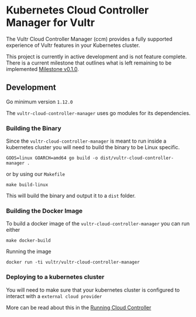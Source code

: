 # Kubernetes Cloud Controller Manager for Vultr

The Vultr Cloud Controller Manager (ccm) provides a fully supported experience of Vultr features in your Kubernetes cluster.

This project is currently in active development and is not feature complete. There is a current milestone that outlines what is left remaining to be implemented [Milestone v0.1.0](https://github.com/vultr/vultr-cloud-controller-manager/milestone/1).


## Development 

Go minimum version `1.12.0`

The `vultr-cloud-controller-manager` uses go modules for its dependencies.

### Building the Binary

Since the `vultr-cloud-controller-manager` is meant to run inside a kubernetes cluster you will need to build the binary to be Linux specific.

`GOOS=linux GOARCH=amd64 go build -o dist/vultr-cloud-controller-manager .`

or by using our `Makefile`

`make build-linux`

This will build the binary and output it to a `dist` folder.

### Building the Docker Image

To build a docker image of the `vultr-cloud-controller-manager` you can run either

`make docker-build`

Running the image

`docker run -ti vultr/vultr-cloud-controller-manager`

### Deploying to a kubernetes cluster

You will need to make sure that your kubernetes cluster is configured to interact with a `external cloud provider`

More can be read about this in the [Running Cloud Controller](https://kubernetes.io/docs/tasks/administer-cluster/running-cloud-controller/)